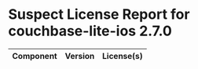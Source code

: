 
Suspect License Report for couchbase-lite-ios 2.7.0
===================================================

|Component|Version|License(s)|
| :--- | :--- | :--- |
